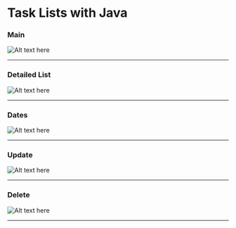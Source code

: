 # Task Lists with Java

### Main

  <img src="https://i.ibb.co/QrrH4Rq/Screenshot-from-2024-03-21-04-10-35.png" alt="Alt text here">

---

### Detailed List

  <img src="https://i.ibb.co/L1rk58v/Screenshot-from-2024-03-21-04-10-54.png" alt="Alt text here">

---

### Dates

  <img src="https://i.ibb.co/PNLDdWw/Screenshot-from-2024-03-21-04-11-08.png" alt="Alt text here">

---

### Update

  <img src="https://i.ibb.co/74gydQX/Screenshot-from-2024-03-21-04-10-44.png" alt="Alt text here">

---

### Delete

  <img src="https://i.ibb.co/PcJ9Wsc/Screenshot-from-2024-03-21-04-16-42.png" alt="Alt text here">

---
